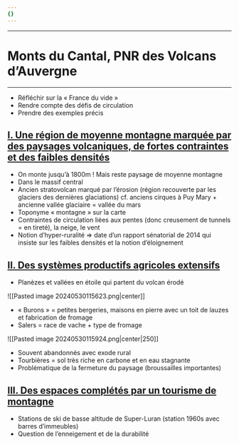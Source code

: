 ```yaml
---
{}
---
```

***
# Monts du Cantal, PNR des Volcans d’Auvergne 
***
- Réfléchir sur la « France du vide »
- Rendre compte des défis de circulation
- Prendre des exemples précis
## <u>I. Une région de moyenne montagne marquée par des paysages volcaniques, de fortes contraintes et des faibles densités</u>

- On monte jusqu’à 1800m ! Mais reste paysage de moyenne montagne 
- Dans le massif central 
- Ancien stratovolcan marqué par l’érosion (région recouverte par les glaciers des dernières glaciations) cf. anciens cirques à Puy Mary + ancienne vallée glaciaire = vallée du mars 
- Toponyme « montagne » sur la carte 
- Contraintes de circulation liées aux pentes (donc creusement de tunnels = en tireté), la neige, le vent 
- Notion d’hyper-ruralité ⇒ date d’un rapport sénatorial de 2014 qui insiste sur les faibles densités et la notion d’éloignement 

## <u>II. Des systèmes productifs agricoles extensifs</u> 

- Planèzes et vallées en étoile qui partent du volcan érodé 

![[Pasted image 20240530115623.png|center]]
- « Burons » = petites bergeries, maisons en pierre avec un toit de lauzes et fabrication de fromage
- Salers = race de vache + type de fromage 

![[Pasted image 20240530115924.png|center|250]]

- Souvent abandonnés avec exode rural 
- Tourbières = sol très riche en carbone et en eau stagnante
- Problématique de la fermeture du paysage (broussailles importantes)


## <u>III. Des espaces complétés par un tourisme de montagne</u>

- Stations de ski de basse altitude de Super-Luran (station 1960s avec barres d’immeubles)
- Question de l’enneigement et de la durabilité 